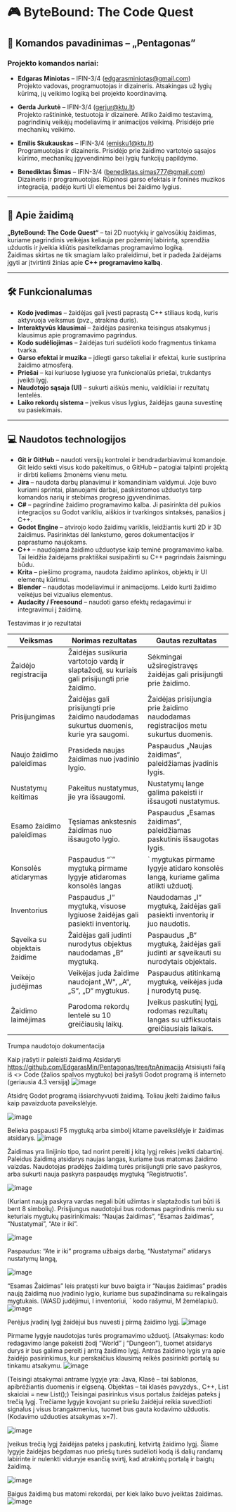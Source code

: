 # 🎮 ByteBound: The Code Quest

## 👥 Komandos pavadinimas – „Pentagonas”

### Projekto komandos nariai:

- **Edgaras Miniotas** – IFIN-3/4 (edgarasminiotas@gmail.com)  
  Projekto vadovas, programuotojas ir dizaineris. Atsakingas už lygių kūrimą, jų veikimo logiką bei projekto koordinavimą.

- **Gerda Jurkutė** – IFIN-3/4 (gerjur@ktu.lt)  
  Projekto raštininkė, testuotoja ir dizainerė. Atliko žaidimo testavimą, pagrindinių veikėjų modeliavimą ir animacijos veikimą. Prisidėjo prie mechanikų veikimo.

- **Emilis Skukauskas** – IFIN-3/4 (emisku1@ktu.lt)  
  Programuotojas ir dizaineris. Prisidėjo prie žaidimo vartotojo sąsajos kūrimo, mechanikų įgyvendinimo bei lygių funkcijų papildymo.

- **Benediktas Šimas** – IFIN-3/4 (benediktas.simas777@gmail.com)  
  Dizaineris ir programuotojas. Rūpinosi garso efektais ir foninės muzikos integracija, padėjo kurti UI elementus bei žaidimo lygius.

---

## 🧩 Apie žaidimą

**„ByteBound: The Code Quest“** – tai 2D nuotykių ir galvosūkių žaidimas, kuriame pagrindinis veikėjas keliauja per požeminį labirintą, sprendžia užduotis ir įveikia kliūtis pasitelkdamas programavimo logiką.  
Žaidimas skirtas ne tik smagiam laiko praleidimui, bet ir padeda žaidėjams įgyti ar įtvirtinti žinias apie **C++ programavimo kalbą**.

---

## 🛠️ Funkcionalumas

- **Kodo įvedimas** – žaidėjas gali įvesti paprastą C++ stiliaus kodą, kuris aktyvuoja veiksmus (pvz., atrakina duris).
- **Interaktyvūs klausimai** – žaidėjas pasirenka teisingus atsakymus į klausimus apie programavimo pagrindus.
- **Kodo sudėliojimas** – žaidėjas turi sudėlioti kodo fragmentus tinkama tvarka.
- **Garso efektai ir muzika** – įdiegti garso takeliai ir efektai, kurie sustiprina žaidimo atmosferą.
- **Priešai** – kai kuriuose lygiuose yra funkcionalūs priešai, trukdantys įveikti lygį.
- **Naudotojo sąsaja (UI)** – sukurti aiškūs meniu, valdikliai ir rezultatų lentelės.
- **Laiko rekordų sistema** – įveikus visus lygius, žaidėjas gauna suvestinę su pasiekimais.

---

## 💻 Naudotos technologijos

- **Git ir GitHub** – naudoti versijų kontrolei ir bendradarbiavimui komandoje. Git leido sekti visus kodo pakeitimus, o GitHub – patogiai talpinti projektą ir dirbti keliems žmonėms vienu metu.
- **Jira** – naudota darbų planavimui ir komandiniam valdymui. Joje buvo kuriami sprintai, planuojami darbai, paskirstomos užduotys tarp komandos narių ir stebimas progreso įgyvendinimas.
- **C#** – pagrindinė žaidimo programavimo kalba. Ji pasirinkta dėl puikios integracijos su Godot varikliu, aiškios ir tvarkingos sintaksės, panašios į C++.
- **Godot Engine** – atvirojo kodo žaidimų variklis, leidžiantis kurti 2D ir 3D žaidimus. Pasirinktas dėl lankstumo, geros dokumentacijos ir paprastumo naujokams.
- **C++** – naudojama žaidimo užduotyse kaip teminė programavimo kalba. Tai leidžia žaidėjams praktiškai susipažinti su C++ pagrindais žaismingu būdu.
- **Krita** – piešimo programa, naudota žaidimo aplinkos, objektų ir UI elementų kūrimui.
- **Blender** – naudotas modeliavimui ir animacijoms. Leido kurti žaidimo veikėjus bei vizualius elementus.
- **Audacity / Freesound** – naudoti garso efektų redagavimui ir integravimui į žaidimą.









Testavimas ir jo rezultatai

| Veiksmas                       | Norimas rezultatas                                                                 | Gautas rezultatas                                                                 |
|--------------------------------|------------------------------------------------------------------------------------|-----------------------------------------------------------------------------------|
| Žaidėjo registracija           | Žaidėjas susikuria vartotojo vardą ir slaptažodį, su kuriais gali prisijungti prie žaidimo. | Sėkmingai užsiregistravęs žaidėjas gali prisijungti prie žaidimo.                |
| Prisijungimas                  | Žaidėjas gali prisijungti prie žaidimo naudodamas sukurtus duomenis, kurie yra saugomi.     | Žaidėjas prisijungia prie žaidimo naudodamas registracijos metu sukurtus duomenis. |
| Naujo žaidimo paleidimas       | Prasideda naujas žaidimas nuo įvadinio lygio.                                      | Paspaudus „Naujas žaidimas“, paleidžiamas įvadinis lygis.                        |
| Nustatymų keitimas             | Pakeitus nustatymus, jie yra išsaugomi.                                           | Nustatymų lange galima pakeisti ir išsaugoti nustatymus.                         |
| Esamo žaidimo paleidimas       | Tęsiamas ankstesnis žaidimas nuo išsaugoto lygio.                                 | Paspaudus „Esamas žaidimas“, paleidžiamas paskutinis išsaugotas lygis.           |
| Konsolės atidarymas            | Paspaudus “\`” mygtuką pirmame lygyje atidaromas konsolės langas                   | ` mygtukas pirmame lygyje atidaro konsolės langą, kuriame galima atlikti užduotį. |
| Inventorius                    | Paspaudus „I“ mygtuką, visuose lygiuose žaidėjas gali pasiekti inventorių.        | Naudodamas „I“ mygtuką, žaidėjas gali pasiekti inventorių ir juo naudotis.       |
| Sąveika su objektais žaidime   | Žaidėjas gali judinti nurodytus objektus naudodamas „B“ mygtuką.                   | Paspaudus „B“ mygtuką, žaidėjas gali judinti ar sąveikauti su nurodytais objektais. |
| Veikėjo judėjimas              | Veikėjas juda žaidime naudojant „W“, „A“, „S“, „D“ mygtukus.                       | Paspaudus atitinkamą mygtuką, veikėjas juda į nurodytą pusę.                     |
| Žaidimo laimėjimas             | Parodoma rekordų lentelė su 10 greičiausių laikų.                                  | Įveikus paskutinį lygį, rodomas rezultatų langas su užfiksuotais greičiausiais laikais. |




Trumpa naudotojo dokumentacija




Kaip įrašyti ir paleisti žaidimą
Atsidaryti https://github.com/EdgarasMin/Pentagonas/tree/tpAnimacija
Atsisiųsti failą iš <> Code (žalios spalvos mygtuko) 
bei įrašyti Godot programą iš interneto (geriausia 4.3 versiją)
![image](https://github.com/user-attachments/assets/a90c17b2-ffaa-4706-89a5-637f8b3e80cd)

Atsidrę Godot programą išsiarchyvuoti žaidimą. Toliau įkelti žaidimo failus kaip pavaizduota paveikslėlyje.











![image](https://github.com/user-attachments/assets/b3739447-d89a-47ec-aa85-2a0b0a963d7f)

Belieka paspausti F5 mygtuką arba simbolį kitame paveikslėlyje ir žaidimas atsidarys.
![image](https://github.com/user-attachments/assets/59830638-098f-4dc7-9b32-0db1648272a2)


Žaidimas yra linijinio tipo, tad norint pereiti į kitą lygį reikės įveikti dabartinį. Paleidus žaidimą atsidarys naujas langas, kuriame bus matomas žaidimo vaizdas. Naudotojas pradėjęs žaidimą turės prisijungti prie savo paskyros, arba sukurti nauja paskyra paspaudęs mygtuką “Registruotis”. 

![image](https://github.com/user-attachments/assets/14ac13b8-10f3-4a69-9791-7f9204c8d894)

(Kuriant naują paskyra vardas negali būti užimtas ir slaptažodis turi būti iš bent 8 simbolių). Prisijungus naudotojui bus rodomas pagrindinis meniu su keturiais mygtukų pasirinkimais: “Naujas žaidimas”, “Esamas žaidimas”, “Nustatymai”, “Ate ir iki”. 

![image](https://github.com/user-attachments/assets/cdfbb6cf-5c4d-4fb8-89f8-62790d356f06)


Paspaudus: “Ate ir iki” programa užbaigs darbą, “Nustatymai” atidarys nustatymų langą, 

![image](https://github.com/user-attachments/assets/42e3bb08-f178-4145-ab3d-ef95a4aabd33)

“Esamas Žaidimas” leis pratęsti kur buvo baigta ir “Naujas žaidimas” pradės naują žaidimą nuo įvadinio lygio, kuriame bus supažindinama su reikalingais mygtukais. (WASD judėjimui, I inventoriui, ` kodo rašymui, M žemėlapiui). 
![image](https://github.com/user-attachments/assets/7366a2d7-d0c3-4aaf-b933-8d16016a79f4)

Perėjus įvadinį lygį žaidėjui bus nuvesti į pirmą žaidimo lygį.
![image](https://github.com/user-attachments/assets/c810d9e9-2764-4111-a601-05d1d5cd7f53)

Pirmame lygyje naudotojas turės programavimo užduotį. (Atsakymas: kodo redagavimo lange pakeisti žodį “World” į “Dungeon”), tuomet atsidarys durys ir bus galima pereiti į antrą žaidimo lygį. Antras žaidimo lygis yra apie žaidėjo pasirinkimus, kur perskaičius klausimą reikės pasirinkti portalą su tinkamu atsakymu. 
![image](https://github.com/user-attachments/assets/9901ac1f-2253-4436-b361-2debc6158d3e)


(Teisingi atsakymai antrame lygyje yra: Java, Klasė – tai šablonas, apibrėžiantis duomenis ir elgseną. Objektas – tai klasės pavyzdys., C++, List<int> skaiciai = new List<int>();)
Teisingai pasirinkus visus portalus žaidėjas pateks į trečią lygį. Trečiame lygyje kovojant su priešu žaidėjui reikia suvedžioti signalus į visus brangakmenius, tuomet bus gauta kodavimo užduotis. (Kodavimo užduoties atsakymas x=7).

![image](https://github.com/user-attachments/assets/c014e8ae-145f-49c9-92c5-4908023cd007)




Įveikus trečią lygį žaidėjas pateks į paskutinį, ketvirtą žaidimo lygį. Šiame lygyje žaidėjas bėgdamas nuo priešų turės sudėlioti kodą iš dalių randamų labirinte ir nulenkti viduryje esančią svirtį, kad atrakintų portalą ir baigtų žaidimą.

![image](https://github.com/user-attachments/assets/7061d9b4-05f5-4a3d-a2b5-c5d9a488f6ae)



Baigus žaidimą bus matomi rekordai, per kiek laiko buvo įveiktas žaidimas. 
![image](https://github.com/user-attachments/assets/9ab7e6bf-f99c-49a2-b47f-87315c50bbca)

